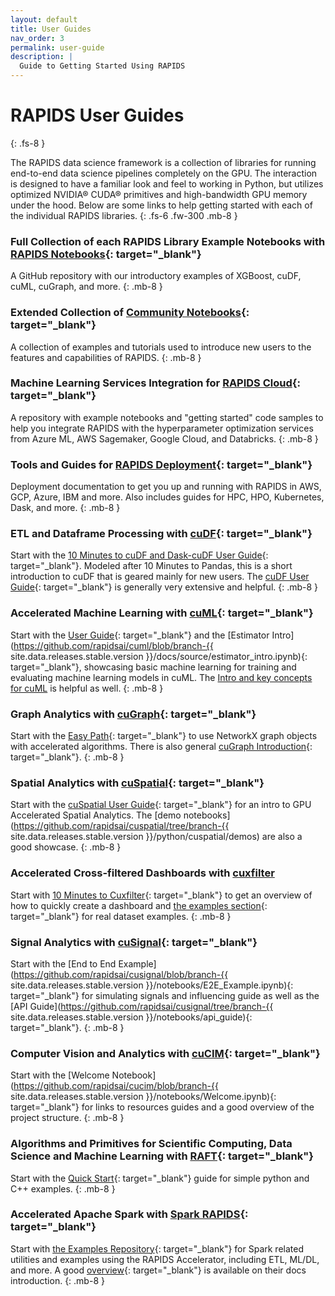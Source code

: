```yaml
---
layout: default
title: User Guides
nav_order: 3
permalink: user-guide
description: |
  Guide to Getting Started Using RAPIDS
---
```


# RAPIDS User Guides
{: .fs-8 }

The RAPIDS data science framework is a collection of libraries for running end-to-end data science pipelines completely on the GPU. The interaction is designed to have a familiar look and feel to working in Python, but utilizes optimized NVIDIA® CUDA® primitives and high-bandwidth GPU memory under the hood. Below are some links to help getting started with each of the individual RAPIDS libraries.
{: .fs-6 .fw-300 .mb-8 }


### <i class="fa-light fa-notebook"></i> Full Collection of each RAPIDS Library Example Notebooks with [RAPIDS Notebooks](https://github.com/rapidsai/notebooks){: target="_blank"}
A GitHub repository with our introductory examples of XGBoost, cuDF, cuML, cuGraph, and more.
{: .mb-8 }


###  <i class="fa-light fa-notebook"></i> Extended Collection of [Community Notebooks](https://github.com/rapidsai/notebooks-contrib){: target="_blank"}
A collection of examples and tutorials used to introduce new users to the features and capabilities of RAPIDS.
{: .mb-8 }


### <i class="fa-light fa-cloud"></i> Machine Learning Services Integration for [RAPIDS Cloud](https://github.com/rapidsai/cloud-ml-examples){: target="_blank"}
A repository with example notebooks and "getting started" code samples to help you integrate RAPIDS with the hyperparameter optimization services from Azure ML, AWS Sagemaker, Google Cloud, and Databricks.
{: .mb-8 }


### <i class="fa-light fa-screwdriver-wrench"></i> Tools and Guides for [RAPIDS Deployment](/deployment/stable/){: target="_blank"}
Deployment documentation to get you up and running with RAPIDS in AWS, GCP, Azure, IBM and more. Also includes guides for HPC, HPO, Kubernetes, Dask, and more.
{: .mb-8 }

### <i class="fa-sharp fa-solid fa-database"></i> ETL and Dataframe Processing with [cuDF](https://github.com/rapidsai/cudf){: target="_blank"}
Start with the [10 Minutes to cuDF and Dask-cuDF User Guide](/api/cudf/stable/user_guide/10min/){: target="_blank"}. Modeled after 10 Minutes to Pandas, this is a short introduction to cuDF that is geared mainly for new users. The [cuDF User Guide](/api/cudf/stable/user_guide/index/){: target="_blank"} is generally very extensive and helpful.
{: .mb-8 }


### <i class="fa-light fa-list-tree"></i> Accelerated Machine Learning with [cuML](https://github.com/rapidsai/cuml){: target="_blank"}
Start with the [User Guide](/api/cuml/stable/user_guide/){: target="_blank"} and the [Estimator Intro](https://github.com/rapidsai/cuml/blob/branch-{{ site.data.releases.stable.version }}/docs/source/estimator_intro.ipynb){: target="_blank"}, showcasing basic machine learning for training and evaluating machine learning models in cuML. The [Intro and key concepts for cuML](/api/cuml/stable/cuml_intro/) is helpful as well.
{: .mb-8 }


### <i class="fa-light fa-chart-network"></i> Graph Analytics with [cuGraph](https://github.com/rapidsai/cugraph){: target="_blank"}
Start with the [Easy Path](/api/cugraph/stable/basics/nx_transition/#easy-path-use-networkx-graph-objects-accelerated-algorithms){: target="_blank"} to use NetworkX graph objects with accelerated algorithms. There is also general [cuGraph Introduction](/api/cugraph/stable/basics/cugraph_intro/){: target="_blank"}.
{: .mb-8 }


### <i class="fa-light fa-location-crosshairs"></i> Spatial Analytics with [cuSpatial](https://github.com/rapidsai/cuspatial){: target="_blank"}
Start with the [cuSpatial User Guide](/api/cuspatial/stable/user_guide/cuspatial_api_examples/){: target="_blank"} for an intro to GPU Accelerated Spatial Analytics. The [demo notebooks](https://github.com/rapidsai/cuspatial/tree/branch-{{ site.data.releases.stable.version }}/python/cuspatial/demos) are also a good showcase.
{: .mb-8 }


### <i class="fa-light fa-chart-scatter-bubble"></i> Accelerated Cross-filtered Dashboards with [cuxfilter](https://github.com/rapidsai/cuxfilter)
Start with [10 Minutes to Cuxfilter](/api/cuxfilter/stable/10_minutes_to_cuxfilter/){: target="_blank"} to get an overview of how to quickly create a dashboard and [the examples section](/api/cuxfilter/stable/examples/examples/){: target="_blank"} for real dataset examples.
{: .mb-8 }


### <i class="fa-regular fa-signal-stream"></i> Signal Analytics with [cuSignal](https://github.com/rapidsai/cusignal){: target="_blank"}
Start with the [End to End Example](https://github.com/rapidsai/cusignal/blob/branch-{{ site.data.releases.stable.version }}/notebooks/E2E_Example.ipynb){: target="_blank"} for simulating signals and influencing guide as well as the [API Guide](https://github.com/rapidsai/cusignal/tree/branch-{{ site.data.releases.stable.version }}/notebooks/api_guide){: target="_blank"}.
{: .mb-8 }


### <i class="fa-light fa-images"></i> Computer Vision and Analytics with [cuCIM](https://github.com/rapidsai/cucim){: target="_blank"}
Start with the [Welcome Notebook](https://github.com/rapidsai/cucim/blob/branch-{{ site.data.releases.stable.version }}/notebooks/Welcome.ipynb){: target="_blank"} for links to resources guides and a good overview of the project structure.
{: .mb-8 }


### <i class="fa-light fa-file-binary"></i> Algorithms and Primitives for Scientific Computing, Data Science and Machine Learning with [RAFT](https://github.com/rapidsai/raft){: target="_blank"}
Start with the [Quick Start](/api/raft/stable/quick_start/){: target="_blank"} guide for simple python and C++ examples.
{: .mb-8 }


### <i class="fa-light fa-bolt"></i> Accelerated Apache Spark with [Spark RAPIDS](https://nvidia.github.io/spark-rapids/){: target="_blank"}
Start with [the Examples Repository](https://github.com/NVIDIA/spark-rapids-examples){: target="_blank"} for Spark related utilities and examples using the RAPIDS Accelerator, including ETL, ML/DL, and more. A good [overview](https://nvidia.github.io/spark-rapids/){: target="_blank"} is available on their docs introduction.
{: .mb-8 }
